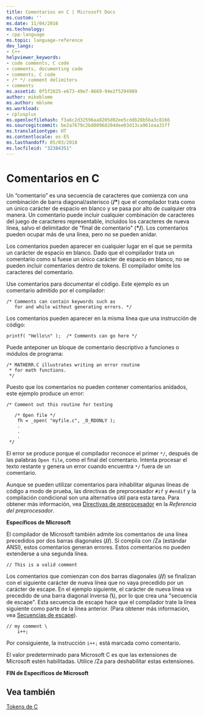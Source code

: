 ```yaml
---
title: Comentarios en C | Microsoft Docs
ms.custom: ''
ms.date: 11/04/2016
ms.technology:
- cpp-language
ms.topic: language-reference
dev_langs:
- C++
helpviewer_keywords:
- code comments, C code
- comments, documenting code
- comments, C code
- /* */ comment delimiters
- comments
ms.assetid: 0f5f2825-e673-49e7-8669-94e2f5294989
author: mikeblome
ms.author: mblome
ms.workload:
- cplusplus
ms.openlocfilehash: f3a6c2d32596aa8205d02ee5cddb28b5ba3c8166
ms.sourcegitcommit: be2a7679c2bd80968204dee03d13ca961eaa31ff
ms.translationtype: HT
ms.contentlocale: es-ES
ms.lasthandoff: 05/03/2018
ms.locfileid: "32384351"
---
```

# <a name="c-comments"></a>Comentarios en C
Un “comentario” es una secuencia de caracteres que comienza con una combinación de barra diagonal/asterisco (<b>/\*</b>) que el compilador trata como un único carácter de espacio en blanco y se pasa por alto de cualquier otra manera. Un comentario puede incluir cualquier combinación de caracteres del juego de caracteres representable, incluidos los caracteres de nueva línea, salvo el delimitador de "final de comentario" (<b>\*/</b>). Los comentarios pueden ocupar más de una línea, pero no se pueden anidar.  
  
 Los comentarios pueden aparecer en cualquier lugar en el que se permita un carácter de espacio en blanco. Dado que el compilador trata un comentario como si fuese un único carácter de espacio en blanco, no se pueden incluir comentarios dentro de tokens. El compilador omite los caracteres del comentario.  
  
 Use comentarios para documentar el código. Este ejemplo es un comentario admitido por el compilador:  
  
```  
/* Comments can contain keywords such as  
   for and while without generating errors. */  
```  
  
 Los comentarios pueden aparecer en la misma línea que una instrucción de código:  
  
```  
printf( "Hello\n" );  /* Comments can go here */  
```  
  
 Puede anteponer un bloque de comentario descriptivo a funciones o módulos de programa:  
  
```  
/* MATHERR.C illustrates writing an error routine   
 * for math functions.   
 */   
```  
  
 Puesto que los comentarios no pueden contener comentarios anidados, este ejemplo produce un error:  
  
```  
/* Comment out this routine for testing   
  
   /* Open file */  
    fh = _open( "myfile.c", _O_RDONLY );  
    .  
    .  
    .  
 */  
```  
  
 El error se produce porque el compilador reconoce el primer `*/`, después de las palabras `Open file`, como el final del comentario. Intenta procesar el texto restante y genera un error cuando encuentra `*/` fuera de un comentario.  
  
 Aunque se pueden utilizar comentarios para inhabilitar algunas líneas de código a modo de prueba, las directivas de preprocesador `#if` y `#endif` y la compilación condicional son una alternativa útil para esta tarea. Para obtener más información, vea [Directivas de preprocesador](../preprocessor/preprocessor-directives.md) en la *Referencia del preprocesador*.  
  
 **Específicos de Microsoft**  
  
 El compilador de Microsoft también admite los comentarios de una línea precedidos por dos barras diagonales (**//**). Si compila con /Za (estándar ANSI), estos comentarios generan errores. Estos comentarios no pueden extenderse a una segunda línea.  
  
```  
// This is a valid comment  
```  
  
 Los comentarios que comienzan con dos barras diagonales (**//**) se finalizan con el siguiente carácter de nueva línea que no vaya precedido por un carácter de escape. En el ejemplo siguiente, el carácter de nueva línea va precedido de una barra diagonal inversa (**\\**), por lo que crea una "secuencia de escape". Esta secuencia de escape hace que el compilador trate la línea siguiente como parte de la línea anterior. (Para obtener más información, vea [Secuencias de escape](../c-language/escape-sequences.md)).  
  
```  
// my comment \  
    i++;   
```  
  
 Por consiguiente, la instrucción `i++;` está marcada como comentario.  
  
 El valor predeterminado para Microsoft C es que las extensiones de Microsoft estén habilitadas. Utilice /Za para deshabilitar estas extensiones.  
  
 **FIN de Específicos de Microsoft**  
  
## <a name="see-also"></a>Vea también  
 [Tokens de C](../c-language/c-tokens.md)
